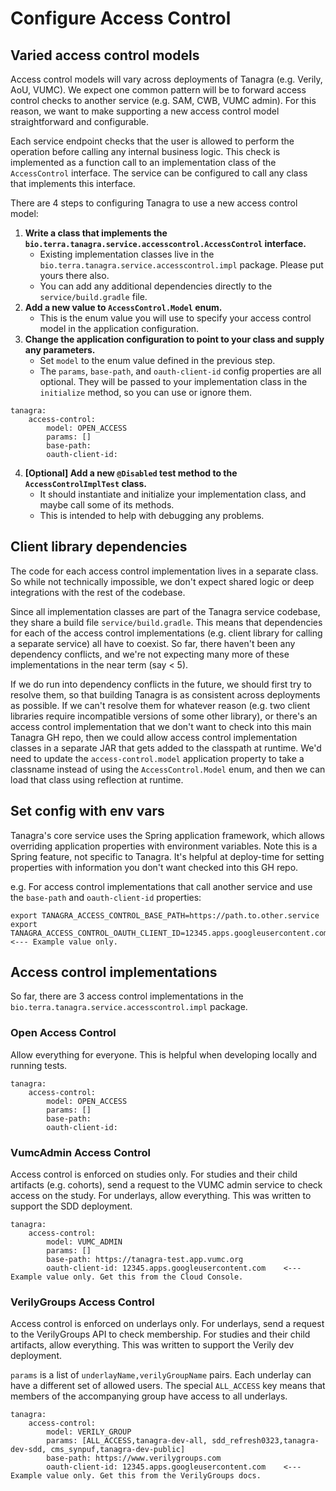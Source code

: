 # Configure Access Control

## Varied access control models
Access control models will vary across deployments of Tanagra (e.g. Verily, AoU, VUMC).
We expect one common pattern will be to forward access control checks to another service (e.g. SAM, CWB, VUMC admin).
For this reason, we want to make supporting a new access control model straightforward and configurable.

Each service endpoint checks that the user is allowed to perform the operation before calling any internal business logic.
This check is implemented as a function call to an implementation class of the `AccessControl` interface.
The service can be configured to call any class that implements this interface.

There are 4 steps to configuring Tanagra to use a new access control model:
1. **Write a class that implements the `bio.terra.tanagra.service.accesscontrol.AccessControl` interface.**
   - Existing implementation classes live in the `bio.terra.tanagra.service.accesscontrol.impl` package. Please put yours there also.
   - You can add any additional dependencies directly to the `service/build.gradle` file.
2. **Add a new value to `AccessControl.Model` enum.**
   - This is the enum value you will use to specify your access control model in the application configuration.
3. **Change the application configuration to point to your class and supply any parameters.**
   - Set `model` to the enum value defined in the previous step.
   - The `params`, `base-path`, and `oauth-client-id` config properties are all optional. They will be passed to your
     implementation class in the `initialize` method, so you can use or ignore them.
```
tanagra:
    access-control:
        model: OPEN_ACCESS
        params: []
        base-path:
        oauth-client-id:
```
4. **[Optional] Add a new `@Disabled` test method to the `AccessControlImplTest` class.**
   - It should instantiate and initialize your implementation class, and maybe call some of its methods.
   - This is intended to help with debugging any problems.

## Client library dependencies
The code for each access control implementation lives in a separate class. 
So while not technically impossible, we don't expect shared logic or deep integrations with the rest of the codebase.

Since all implementation classes are part of the Tanagra service codebase, they share a build file `service/build.gradle`.
This means that dependencies for each of the access control implementations (e.g. client library for calling a separate 
service) all have to coexist. So far, there haven't been any dependency conflicts, and we're not expecting many more of 
these implementations in the near term (say < 5).

If we do run into dependency conflicts in the future, we should first try to resolve them, so that building Tanagra is
as consistent across deployments as possible. If we can't resolve them for whatever reason (e.g. two client libraries 
require incompatible versions of some other library), or there's an access control implementation that we don't want to 
check into this main Tanagra GH repo, then we could allow access control implementation classes in a separate JAR that 
gets added to the classpath at runtime. We'd need to update the `access-control.model` application property to take a 
classname instead of using the `AccessControl.Model` enum, and then we can load that class using reflection at runtime. 

## Set config with env vars
Tanagra's core service uses the Spring application framework, which allows overriding application properties with
environment variables. Note this is a Spring feature, not specific to Tanagra. It's helpful at deploy-time for setting  
properties with information you don't want checked into this GH repo.

e.g. For access control implementations that call another service and use the `base-path` and `oauth-client-id` properties:
```
export TANAGRA_ACCESS_CONTROL_BASE_PATH=https://path.to.other.service
export TANAGRA_ACCESS_CONTROL_OAUTH_CLIENT_ID=12345.apps.googleusercontent.com    <--- Example value only.
```


## Access control implementations
So far, there are 3 access control implementations in the `bio.terra.tanagra.service.accesscontrol.impl` package.

### Open Access Control
Allow everything for everyone. This is helpful when developing locally and running tests.
```
tanagra:
    access-control:
        model: OPEN_ACCESS
        params: []
        base-path:
        oauth-client-id:
```

### VumcAdmin Access Control
Access control is enforced on studies only. For studies and their child artifacts (e.g. cohorts), send a request to
the VUMC admin service to check access on the study. For underlays, allow everything. This was written to support the
SDD deployment.
```
tanagra:
    access-control:
        model: VUMC_ADMIN
        params: []
        base-path: https://tanagra-test.app.vumc.org
        oauth-client-id: 12345.apps.googleusercontent.com    <--- Example value only. Get this from the Cloud Console.
```

### VerilyGroups Access Control
Access control is enforced on underlays only. For underlays, send a request to the VerilyGroups API to check membership.
For studies and their child artifacts, allow everything. This was written to support the Verily dev deployment.

`params` is a list of `underlayName,verilyGroupName` pairs. Each underlay can have a different set of allowed users. 
The special `ALL_ACCESS` key means that members of the accompanying group have access to all underlays.
```
tanagra:
    access-control:
        model: VERILY_GROUP
        params: [ALL_ACCESS,tanagra-dev-all, sdd_refresh0323,tanagra-dev-sdd, cms_synpuf,tanagra-dev-public]
        base-path: https://www.verilygroups.com
        oauth-client-id: 12345.apps.googleusercontent.com    <--- Example value only. Get this from the VerilyGroups docs.
```
